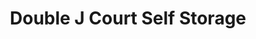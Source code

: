 ---
title: "Double J Court Self Storage"
url: /wickenburg/double-j-court-self-storage/
shop: storage rental
---